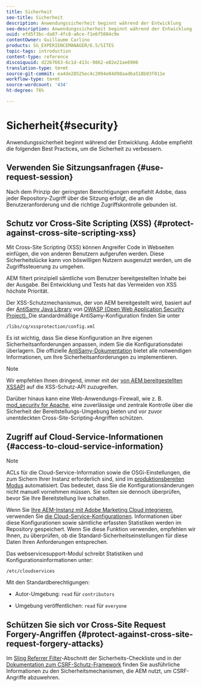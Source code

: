```yaml
---
title: Sicherheit
seo-title: Sicherheit
description: Anwendungssicherheit beginnt während der Entwicklung
seo-description: Anwendungssicherheit beginnt während der Entwicklung
uuid: efd5f3bc-da07-4fc8-a6ce-f1e6f5084c9e
contentOwner: Guillaume Carlino
products: SG_EXPERIENCEMANAGER/6.5/SITES
topic-tags: introduction
content-type: reference
discoiquuid: d2267663-6c1d-413c-9862-e82e21ae6906
translation-type: tm+mt
source-git-commit: ea4de28525ec4c2094e84d98aad6a518b03f011e
workflow-type: tm+mt
source-wordcount: '434'
ht-degree: 76%

---
```



# Sicherheit{#security}

Anwendungssicherheit beginnt während der Entwicklung. Adobe empfiehlt die folgenden Best Practices, um die Sicherheit zu verbessern.

## Verwenden Sie Sitzungsanfragen {#use-request-session}

Nach dem Prinzip der geringsten Berechtigungen empfiehlt Adobe, dass jeder Repository-Zugriff über die Sitzung erfolgt, die an die Benutzeranforderung und die richtige Zugriffskontrolle gebunden ist.

## Schutz vor Cross-Site Scripting (XSS) {#protect-against-cross-site-scripting-xss}

Mit Cross-Site Scripting (XSS) können Angreifer Code in Webseiten einfügen, die von anderen Benutzern aufgerufen werden. Diese Sicherheitslücke kann von böswilligen Nutzern ausgenutzt werden, um die Zugriffssteuerung zu umgehen.

AEM filtert prinzipiell sämtliche vom Benutzer bereitgestellten Inhalte bei der Ausgabe. Bei Entwicklung und Tests hat das Vermeiden von XSS höchste Priorität.

Der XSS-Schutzmechanismus, der von AEM bereitgestellt wird, basiert auf der [AntiSamy Java Library](https://www.owasp.org/index.php/Category:OWASP_AntiSamy_Project) von [OWASP (Open Web Application Security Project). ](https://www.owasp.org/) Die standardmäßige AntiSamy-Konfiguration finden Sie unter

`/libs/cq/xssprotection/config.xml`

Es ist wichtig, dass Sie diese Konfiguration an Ihre eigenen Sicherheitsanforderungen anpassen, indem Sie die Konfigurationsdatei überlagern. Die offizielle [AntiSamy-Dokumentation](https://www.owasp.org/index.php/Category:OWASP_AntiSamy_Project) bietet alle notwendigen Informationen, um Ihre Sicherheitsanforderungen zu implementieren.

>[!NOTE]
>
>Wir empfehlen Ihnen dringend, immer mit der [von AEM bereitgestellten XSSAPI](https://helpx.adobe.com/experience-manager/6-5/sites/developing/using/reference-materials/javadoc/com/adobe/granite/xss/XSSAPI.html) auf die XSS-Schutz-API zuzugreifen.

Darüber hinaus kann eine Web-Anwendungs-Firewall, wie z. B. [mod_security for Apache](https://www.modsecurity.org), eine zuverlässige und zentrale Kontrolle über die Sicherheit der Bereitstellungs-Umgebung bieten und vor zuvor unentdeckten Cross-Site-Scripting-Angriffen schützen.

## Zugriff auf Cloud-Service-Informationen {#access-to-cloud-service-information}

>[!NOTE]
>
>ACLs für die Cloud-Service-Information sowie die OSGi-Einstellungen, die zum Sichern Ihrer Instanz erforderlich sind, sind im [produktionsbereiten Modus](/help/sites-administering/production-ready.md) automatisiert. Das bedeutet, dass Sie die Konfigurationsänderungen nicht manuell vornehmen müssen. Sie sollten sie dennoch überprüfen, bevor Sie Ihre Bereitstellung live schalten.

Wenn Sie [Ihre AEM-Instanz mit Adobe Marketing Cloud integrieren](/help/sites-administering/marketing-cloud.md), verwenden Sie [die Cloud-Service-Konfigurationen](/help/sites-developing/extending-cloud-config.md). Informationen über diese Konfigurationen sowie sämtliche erfassten Statistiken werden im Repository gespeichert. Wenn Sie diese Funktion verwenden, empfehlen wir Ihnen, zu überprüfen, ob die Standard-Sicherheitseinstellungen für diese Daten Ihren Anforderungen entsprechen.

Das webservicesupport-Modul schreibt Statistiken und Konfigurationsinformationen unter:

`/etc/cloudservices`

Mit den Standardberechtigungen:

* Autor-Umgebung: `read` für `contributors`

* Umgebung veröffentlichen: `read` für `everyone`

## Schützen Sie sich vor Cross-Site Request Forgery-Angriffen {#protect-against-cross-site-request-forgery-attacks}

Im [Sling Referrer Filter](/help/sites-administering/security-checklist.md#protect-against-cross-site-request-forgery)-Abschnitt der Sicherheits-Checkliste und in der [Dokumentation zum CSRF-Schutz-Framework](/help/sites-developing/csrf-protection.md) finden Sie ausführliche Informationen zu den Sicherheitsmechanismen, die AEM nutzt, um CSRF-Angriffe abzuwehren.